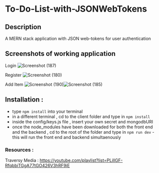 # To-Do-List-with-JSONWebTokens

## Description
A MERN stack application with JSON web-tokens for user authentication

## Screenshots of working application

Login 
![Screenshot (187)](https://user-images.githubusercontent.com/81366533/125214160-c9f27480-e2b5-11eb-9ac7-afde3af9c402.png)


Register
![Screenshot (180)](https://user-images.githubusercontent.com/81366533/125214192-f0b0ab00-e2b5-11eb-975c-6b3356653896.png)


Add Item
![Screenshot (190)](https://user-images.githubusercontent.com/81366533/125214315-c14e6e00-e2b6-11eb-884d-825d6ce29a3e.png)![Screenshot (185)](https://user-images.githubusercontent.com/81366533/125214325-d0352080-e2b6-11eb-9645-9972a3ba03d3.png)


## Installation :
- type `npm install` into your terminal
- in a different terminal , cd to the client folder and type in `npm install`
- inside the config/keys.js file , insert your own secret and mongodbURI
- once the node_modules have been downloaded for both the front end and the backend , cd to the root of the folder and type in `npm run dev` - this will run the front end and backend simultaenously


### Resources :
Traversy Media : https://youtube.com/playlist?list=PLillGF-RfqbbiTGgA77tGO426V3hRF9iE
